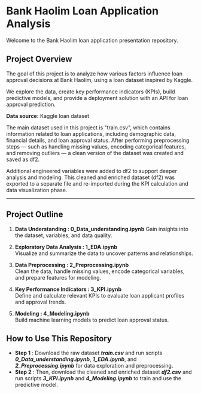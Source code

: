 # Bank Haolim Loan Application Analysis

Welcome to the Bank Haolim loan application presentation repository.

## Project Overview

The goal of this project is to analyze how various factors influence loan approval decisions at Bank Haolim, using a loan dataset inspired by Kaggle.

We explore the data, create key performance indicators (KPIs), build predictive models, and provide a deployment solution with an API for loan approval prediction.

**Data source:** Kaggle loan dataset


The main dataset used in this project is "train.csv", which contains information related to loan applications, including demographic data, financial details, and loan approval status.
After performing preprocessing steps — such as handling missing values, encoding categorical features, and removing outliers — a clean version of the dataset was created and saved as df2.

Additional engineered variables were added to df2 to support deeper analysis and modeling. This cleaned and enriched dataset (df2) was exported to a separate file and re-imported during the KPI calculation and data visualization phase.

---
## Project Outline

1. **Data Understanding : 0_Data_understanding.ipynb** 
   Gain insights into the dataset, variables, and data quality.

2. **Exploratory Data Analysis : 1_EDA.ipynb**  
   Visualize and summarize the data to uncover patterns and relationships.

3. **Data Preprocessing : 2_Preprocessing.ipynb**  
   Clean the data, handle missing values, encode categorical variables, and prepare features for modeling.

4. **Key Performance Indicators : 3_KPI.ipynb**  
   Define and calculate relevant KPIs to evaluate loan applicant profiles and approval trends.

5. **Modeling : 4_Modeling.ipynb**  
   Build machine learning models to predict loan approval status.


## How to Use This Repository

- **Step 1** : Download the raw dataset ***train.csv*** and run scripts ***0_Data_understanding.ipynb***, ***1_EDA.ipynb***, and ***2_Preprocessing.ipynb*** for data exploration and preprocessing.
- **Step 2** : Then, download the cleaned and enriched dataset ***df2.csv*** and run scripts ***3_KPI.ipynb*** and ***4_Modeling.ipynb*** to train and use the predictive model.

